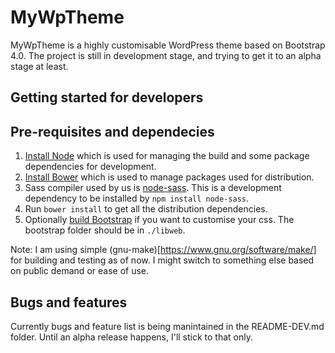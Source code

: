MyWpTheme
=========

MyWpTheme is a highly customisable WordPress theme based on Bootstrap 4.0. The project is still in development stage, and trying to get it to an alpha stage at least.

Getting started for developers
------------------------------

## Pre-requisites and dependecies

1. [Install Node](https://nodejs.org/en/download/package-manager/) which is used for managing the build and some package dependencies for development.
2. [Install Bower](https://bower.io/#install-bower) which is used to manage packages used for distribution.
3. Sass compiler used by us is [node-sass](https://github.com/sass/node-sass). This is a development dependency to be installed by `npm install node-sass`.
4. Run `bower install` to get all the distribution dependencies.
5. Optionally [build Bootstrap](https://getbootstrap.com/docs/4.0/getting-started/build-tools/) if you want to customise your css. The bootstrap folder should be in `./libweb`.

Note: I am using simple (gnu-make)[https://www.gnu.org/software/make/] for building and testing as of now. I might switch to something else based on public demand or ease of use.

## Bugs and features

Currently bugs and feature list is being manintained in the README-DEV.md folder. Until an alpha release happens, I'll stick to that only.